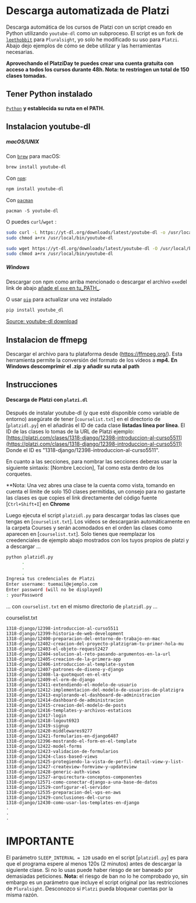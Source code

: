 # Descarga automatizada de Platzi

Descarga automática de los cursos de Platzi con un script creado en Python utilizando `youtube-dl` como un subproceso. El script es un fork de [`leethobbit`](https://github.com/leethobbit/pluradl.py) para `Pluralsight`, yo solo he modificado su uso para `Platzi`. Abajo dejo ejemplos de cómo se debe utilizar y las herramientas necesarias. 

**Aprovechando el PlatziDay te puedes crear una cuenta gratuita con acceso a todos los cursos durante 48h. Nota: te restringen un total de 150 clases tomadas.**

## Tener Python instalado

[`Python`](https://www.python.org/) **y establecida su ruta en el PATH.**

## Instalacion youtube-dl

##### **macOS/UNIX**

Con [`brew`](https://brew.sh/) para macOS:

```bash
brew install youtube-dl
```

Con [`npm`](https://www.npmjs.com/):

```bash
npm install youtube-dl
```

Con [`pacman`](https://www.archlinux.org/packages/community/any/youtube-dl/)

```
pacman -S youtube-dl
```

O puedes `curl`/`wget` :

```bash
sudo curl -L https://yt-dl.org/downloads/latest/youtube-dl -o /usr/local/bin/youtube-dl
sudo chmod a+rx /usr/local/bin/youtube-dl
```
```bash
sudo wget https://yt-dl.org/downloads/latest/youtube-dl -O /usr/local/bin/youtube-dl
sudo chmod a+rx /usr/local/bin/youtube-dl
```


##### Windows

Descargar con npm como arriba mencionado o descargar el archivo `exe`del link de abajo [añade el `exe` en tu_PATH_](https://youtube-dl.org/).

O usar [`pip`](https://pypi.org/project/youtube_dl/) para actualizar una vez instalado
```bash
pip install youtube_dl
```

[Source: youtube-dl download](https://youtube-dl.org/)

## Instalacion de ffmepg

Descargar el archivo para tu plataforma desde (https://ffmpeg.org/). Esta herramienta permite la conversión del formato de los vídeos a **mp4.**
**En Windows descomprimir el .zip y añadir su ruta al path**

## Instrucciones

#### Descarga de **Platzi** con `platzi.dl`
Después de instalar youtube-dl (y que esté disponible como variable de entorno) asegúrate de tener [`courselist.txt`] en el directorio de [`platzidl.py`] en el añadirás el ID de cada clase **listadas línea por línea**. El ID de las clases lo tomas de la URL de Platzi ejemplo: [https://platzi.com/clases/1318-django/12398-introduccion-al-curso5511](https://platzi.com/clases/1318-django/12398-introduccion-al-curso5511) Donde el ID es "1318-django/12398-introduccion-al-curso5511". 

En cuanto a las secciones, para nombrar las secciones deberas usar la siguiente sintaxis: [Nombre Leccion], Tal como esta dentro de los corquetes.

**Nota: Una vez abres una clase te la cuenta como vista, tomando en cuenta el límite de solo 150 clases permitidas, un consejo para no gastarte las clases es que copies el link directamente del código fuente [`Ctrl+Shift+I`] en **Chrome** 

Luego ejecuta el script `platzidl.py` para descargar todas las clases que tengas en [`courselist.txt`]. Los vídeos se descargarán automáticamente en la carpeta Courses y serán acomodados en el orden las clases como aparecen en [`courselist.txt`]. Solo tienes que reemplazar los creedenciales de ejemplo abajo mostrados con los tuyos propios de platzi y a descargar ...

```bash
python platzidl.py
      .
      .
      .
Ingresa tus credenciales de Platzi
Enter username: tuemail@ejemplo.com
Enter password (will no be displayed)
: yourPassword
```

... con `courselist.txt` en el mismo directorio de `platzidl.py` ...

courselist.txt
```notepad
1318-django/12398-introduccion-al-curso5511
1318-django/12399-historia-de-web-development
1318-django/12400-preparacion-del-entorno-de-trabajo-en-mac
1318-django/12402-creacion-del-proyecto-platzigram-tu-primer-hola-mu
1318-django/12403-el-objeto-request2427
1318-django/12404-solucion-al-reto-pasando-argumentos-en-la-url
1318-django/12405-creacion-de-la-primera-app
1318-django/12406-introduccion-al-template-system
1318-django/12407-patrones-de-diseno-y-django
1318-django/12408-la-quotmquot-en-el-mtv
1318-django/12409-el-orm-de-django
1318-django/12411-extendiendo-el-modelo-de-usuario
1318-django/12412-implementacion-del-modelo-de-usuarios-de-platzigra
1318-django/12413-explorando-el-dashboard-de-administracion
1318-django/12414-dashboard-de-administracion
1318-django/12415-creacion-del-modelo-de-posts
1318-django/12416-templates-y-archivos-estaticos
1318-django/12417-login
1318-django/12418-logout6923
1318-django/12419-signup
1318-django/12420-middlewares9277
1318-django/12421-formularios-en-django6487
1318-django/12396-mostrando-el-form-en-el-template
1318-django/12422-model-forms
1318-django/12423-validacion-de-formularios
1318-django/12424-class-based-views
1318-django/12425-protegiendo-la-vista-de-perfil-detail-view-y-list-
1318-django/12427-createview-formview-y-updateview
1318-django/12428-generic-auth-views
1318-django/12527-arquirectura-conceptos-componentes
1318-django/12571-como-conectar-django-a-una-base-de-datos
1318-django/12529-configurar-el-servidor
1318-django/12535-preparacion-del-vps-en-aws
1318-django/12429-conclusiones-del-curso
1318-django/12430-como-usar-los-templates-en-django
.
.
.
```

# IMPORTANTE
El parámetro `SLEEP_INTERVAL = 120` usado en el script [`platzidl.py`] es para que el programa espere al menos 120s (2 minutos) antes de descargar la siguiente clase. Si no lo usas puede haber riesgo de ser baneado por demasiadas peticiones. **Nota:** el riesgo de ban no lo he comprobado yo, sin embargo es un parámetro que incluye el script original por las restricciones de `Pluralsight`. Desconozco si `Platzi` pueda bloquear cuentas por la misma razón.
